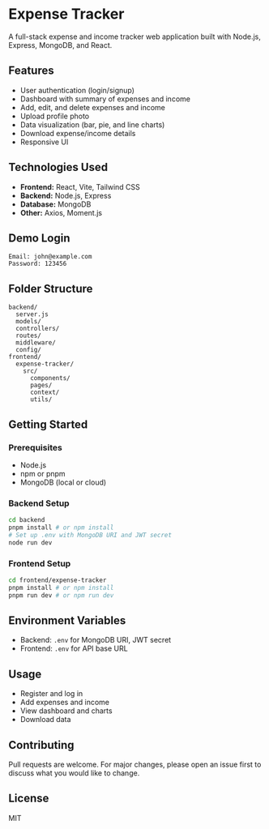 # Expense Tracker

A full-stack expense and income tracker web application built with Node.js, Express, MongoDB, and React.

## Features
- User authentication (login/signup)
- Dashboard with summary of expenses and income
- Add, edit, and delete expenses and income
- Upload profile photo
- Data visualization (bar, pie, and line charts)
- Download expense/income details
- Responsive UI

## Technologies Used
- **Frontend:** React, Vite, Tailwind CSS
- **Backend:** Node.js, Express
- **Database:** MongoDB
- **Other:** Axios, Moment.js

## Demo Login 
```
Email: john@example.com
Password: 123456
```

## Folder Structure
```
backend/
  server.js
  models/
  controllers/
  routes/
  middleware/
  config/
frontend/
  expense-tracker/
    src/
      components/
      pages/
      context/
      utils/
```

## Getting Started

### Prerequisites
- Node.js
- npm or pnpm
- MongoDB (local or cloud)

### Backend Setup
```bash
cd backend
pnpm install # or npm install
# Set up .env with MongoDB URI and JWT secret
node run dev
```

### Frontend Setup
```bash
cd frontend/expense-tracker
pnpm install # or npm install
pnpm run dev # or npm run dev
```

## Environment Variables
- Backend: `.env` for MongoDB URI, JWT secret
- Frontend: `.env` for API base URL

## Usage
- Register and log in
- Add expenses and income
- View dashboard and charts
- Download data

## Contributing
Pull requests are welcome. For major changes, please open an issue first to discuss what you would like to change.

## License
MIT
